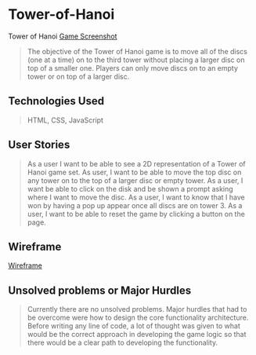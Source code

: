 # Tower-of-Hanoi
Tower of Hanoi
[Game Screenshot](https://github.com/guillermoaviles/Tower-of-Hanoi/blob/main/Images/Tower%20of%20Hanoi%20Screenshot.png)
> The objective of the Tower of Hanoi game is to move all of the discs (one at a time) on to the third tower without placing a larger disc on top of a smaller one. Players can only move discs on to an empty tower or on top of a larger disc.

## Technologies Used
> HTML, CSS, JavaScript

## User Stories
>As a user I want to be able to see a 2D representation of a Tower of Hanoi game set.
As user, I want to be able to move the top disc on any tower on to the top of a larger disc or empty tower.
As a user, I want be able to click on the disk and be shown a prompt asking where I want to move the disc.
As a user, I want to know that I have won by having a pop up appear once all discs are on tower 3.
As a user, I want to be able to reset the game by clicking a button on the page.

## Wireframe
[Wireframe](https://github.com/guillermoaviles/Tower-of-Hanoi/blob/main/Images/Tower%20of%20Hanoi%20Wireframe.png)

## Unsolved problems or Major Hurdles
> Currently there are no unsolved problems. Major hurdles that had to be overcome were how to design the core functionality architecture. Before writing any line of code, a lot of thought was given to what would be the correct approach in developing the game logic so that there would be a clear path to developing the functionality. 
